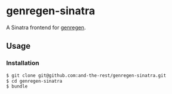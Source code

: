 genregen-sinatra
================

A Sinatra frontend for [genregen](https://github.com/and-the-rest/genregen).

## Usage

### Installation

```bash
$ git clone git@github.com:and-the-rest/genregen-sinatra.git
$ cd genregen-sinatra
$ bundle
```
